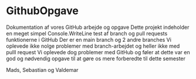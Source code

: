 # GithubOpgave

Dokumentation af vores GitHub arbejde og opgave
Dette projekt indeholder en meget simpel Console.WriteLine test af branch og pull requests funktionerne i GitHub
Der er en main branch og 2 andre branches 
Vi oplevede ikke nolge problemer med branch-arbejdet og heller ikke med pulll request
Vi oplevede dog problemer med GitHub og føler at dette var en god og nødvendig opgave til at gøre os mere forberedte til dette semester

Mads, Sebastian og Valdemar
